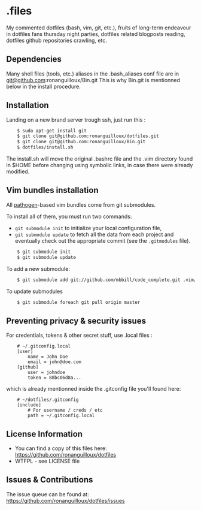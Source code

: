 .files
=======

My commented dotfiles (bash, vim, git, etc.), fruits of long-term endeavour in dotfiles fans thursday night parties, dotfiles related blogposts reading, dotfiles github repositories crawling, etc.


Dependencies
------------

Many shell files (tools, etc.) aliases in the .bash_aliases conf file are in git@github.com:ronanguilloux/Bin.git
This is why Bin.git is mentionned below in the install procedure.


Installation
------------

Landing on a new brand server trough ssh, just run this :

``` bash
    $ sudo apt-get install git 
    $ git clone git@github.com:ronanguilloux/dotfiles.git
    $ git clone git@github.com:ronanguilloux/Bin.git
    $ dotfiles/install.sh
```

The install.sh will move the original .bashrc file and the .vim directory found in $HOME before changing using symbolic links, in case there were already modified.


Vim bundles installation
------------------------

All [pathogen](http://www.vim.org/scripts/script.php?script_id=2332)-based vim bundles come from git submodules.


To install all of them, you must run two commands: 
* `git submodule init` to initialize your local configuration file, 
* `git submodule update` to fetch all the data from each project and eventually check out the appropriate commit (see the `.gitmodules` file).

``` bash
    $ git submodule init
    $ git submodule update
```

To add a new submodule:

``` bash
    $ git submodule add git://github.com/mbbill/code_complete.git .vim/bundle/code_complete
```

To update submodules
``` bash
    $ git submodule foreach git pull origin master
```


Preventing privacy & security issues
------------------------------------

For credentials, tokens & other secret stuff, use .local files :

```
    # ~/.gitconfig.local
    [user]
        name = John Doe
        email = john@doe.com
    [github]
        user = johndoe
        token = 88bc06d8a...
```

which is already mentionned inside the .gitconfig file you'll found here:


```
    # ~/dotfiles/.gitconfig
    [include]
        # For username / creds / etc
        path = ~/.gitconfig.local
```


License Information
-------------------

* You can find a copy of this files here: https://github.com/ronanguilloux/dotfiles
* WTFPL - see LICENSE file


Issues & Contributions
----------------------

The issue queue can be found at: https://github.com/ronanguilloux/dotfiles/issues

